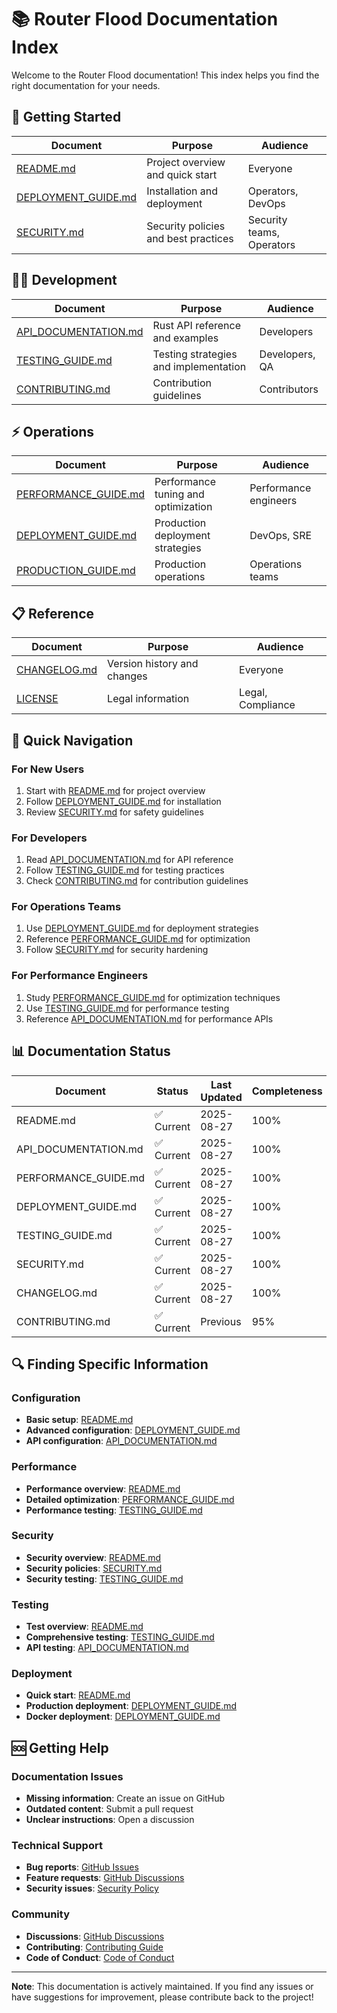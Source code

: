 # 📚 Router Flood Documentation Index

Welcome to the Router Flood documentation! This index helps you find the right documentation for your needs.

## 🚀 Getting Started

| Document | Purpose | Audience |
|----------|---------|----------|
| [README.md](README.md) | Project overview and quick start | Everyone |
| [DEPLOYMENT_GUIDE.md](DEPLOYMENT_GUIDE.md) | Installation and deployment | Operators, DevOps |
| [SECURITY.md](SECURITY.md) | Security policies and best practices | Security teams, Operators |

## 👨‍💻 Development

| Document | Purpose | Audience |
|----------|---------|----------|
| [API_DOCUMENTATION.md](API_DOCUMENTATION.md) | Rust API reference and examples | Developers |
| [TESTING_GUIDE.md](TESTING_GUIDE.md) | Testing strategies and implementation | Developers, QA |
| [CONTRIBUTING.md](CONTRIBUTING.md) | Contribution guidelines | Contributors |

## ⚡ Operations

| Document | Purpose | Audience |
|----------|---------|----------|
| [PERFORMANCE_GUIDE.md](PERFORMANCE_GUIDE.md) | Performance tuning and optimization | Performance engineers |
| [DEPLOYMENT_GUIDE.md](DEPLOYMENT_GUIDE.md) | Production deployment strategies | DevOps, SRE |
| [PRODUCTION_GUIDE.md](PRODUCTION_GUIDE.md) | Production operations | Operations teams |

## 📋 Reference

| Document | Purpose | Audience |
|----------|---------|----------|
| [CHANGELOG.md](CHANGELOG.md) | Version history and changes | Everyone |
| [LICENSE](LICENSE) | Legal information | Legal, Compliance |

## 🎯 Quick Navigation

### For New Users
1. Start with [README.md](README.md) for project overview
2. Follow [DEPLOYMENT_GUIDE.md](DEPLOYMENT_GUIDE.md) for installation
3. Review [SECURITY.md](SECURITY.md) for safety guidelines

### For Developers
1. Read [API_DOCUMENTATION.md](API_DOCUMENTATION.md) for API reference
2. Follow [TESTING_GUIDE.md](TESTING_GUIDE.md) for testing practices
3. Check [CONTRIBUTING.md](CONTRIBUTING.md) for contribution guidelines

### For Operations Teams
1. Use [DEPLOYMENT_GUIDE.md](DEPLOYMENT_GUIDE.md) for deployment strategies
2. Reference [PERFORMANCE_GUIDE.md](PERFORMANCE_GUIDE.md) for optimization
3. Follow [SECURITY.md](SECURITY.md) for security hardening

### For Performance Engineers
1. Study [PERFORMANCE_GUIDE.md](PERFORMANCE_GUIDE.md) for optimization techniques
2. Use [TESTING_GUIDE.md](TESTING_GUIDE.md) for performance testing
3. Reference [API_DOCUMENTATION.md](API_DOCUMENTATION.md) for performance APIs

## 📊 Documentation Status

| Document | Status | Last Updated | Completeness |
|----------|--------|--------------|--------------|
| README.md | ✅ Current | 2025-08-27 | 100% |
| API_DOCUMENTATION.md | ✅ Current | 2025-08-27 | 100% |
| PERFORMANCE_GUIDE.md | ✅ Current | 2025-08-27 | 100% |
| DEPLOYMENT_GUIDE.md | ✅ Current | 2025-08-27 | 100% |
| TESTING_GUIDE.md | ✅ Current | 2025-08-27 | 100% |
| SECURITY.md | ✅ Current | 2025-08-27 | 100% |
| CHANGELOG.md | ✅ Current | 2025-08-27 | 100% |
| CONTRIBUTING.md | ✅ Current | Previous | 95% |

## 🔍 Finding Specific Information

### Configuration
- **Basic setup**: [README.md](README.md#configuration)
- **Advanced configuration**: [DEPLOYMENT_GUIDE.md](DEPLOYMENT_GUIDE.md#configuration-management)
- **API configuration**: [API_DOCUMENTATION.md](API_DOCUMENTATION.md#configuration-api)

### Performance
- **Performance overview**: [README.md](README.md#performance)
- **Detailed optimization**: [PERFORMANCE_GUIDE.md](PERFORMANCE_GUIDE.md)
- **Performance testing**: [TESTING_GUIDE.md](TESTING_GUIDE.md#performance-testing)

### Security
- **Security overview**: [README.md](README.md#security)
- **Security policies**: [SECURITY.md](SECURITY.md)
- **Security testing**: [TESTING_GUIDE.md](TESTING_GUIDE.md#security-testing)

### Testing
- **Test overview**: [README.md](README.md#testing)
- **Comprehensive testing**: [TESTING_GUIDE.md](TESTING_GUIDE.md)
- **API testing**: [API_DOCUMENTATION.md](API_DOCUMENTATION.md#examples)

### Deployment
- **Quick start**: [README.md](README.md#quick-start)
- **Production deployment**: [DEPLOYMENT_GUIDE.md](DEPLOYMENT_GUIDE.md)
- **Docker deployment**: [DEPLOYMENT_GUIDE.md](DEPLOYMENT_GUIDE.md#method-2-docker-deployment)

## 🆘 Getting Help

### Documentation Issues
- **Missing information**: Create an issue on GitHub
- **Outdated content**: Submit a pull request
- **Unclear instructions**: Open a discussion

### Technical Support
- **Bug reports**: [GitHub Issues](https://github.com/PaulShpilsher/router-flood/issues)
- **Feature requests**: [GitHub Discussions](https://github.com/PaulShpilsher/router-flood/discussions)
- **Security issues**: [Security Policy](SECURITY.md#vulnerability-reporting)

### Community
- **Discussions**: [GitHub Discussions](https://github.com/PaulShpilsher/router-flood/discussions)
- **Contributing**: [Contributing Guide](CONTRIBUTING.md)
- **Code of Conduct**: [Code of Conduct](CODE_OF_CONDUCT.md)

---

**Note**: This documentation is actively maintained. If you find any issues or have suggestions for improvement, please contribute back to the project!